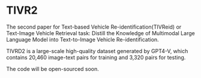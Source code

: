 # TIVR2
The second paper for Text-based Vehicle Re-identification(TIVReid) or Text-Image Vehicle Retrieval task:
Distill the Knowledge of Multimodal Large Language Model into Text-to-Image Vehicle Re-identification.

TIVRD2 is a large-scale high-quality dataset generated by GPT4-V, which contains 20,460 image-text pairs for training and 3,320 pairs for testing.

The code will be open-sourced soon.
